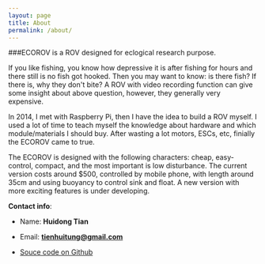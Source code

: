 ```yaml
---
layout: page
title: About
permalink: /about/
---
```


###ECOROV is a ROV designed for eclogical research purpose. 

If you like fishing, you know how depressive it is after fishing for hours and there still is no fish got hooked. Then you may want to know: is there fish? If there is, why they don't bite? A ROV with video recording function can give some insight about above question, however, they generally very expensive. 


In 2014, I met with Raspberry Pi, then I have the idea to build a ROV myself. I used a lot of time to teach myself the knowledge about hardware and which module/materials I should buy. After wasting a lot motors, ESCs, etc, finially the ECOROV came to true. 

The ECOROV is designed with the following characters: cheap, easy-control, compact, and the most important is low disturbance. The current version costs around $500, controlled by mobile phone, with length around 35cm and using buoyancy to control sink and float. A new version with more exciting features is under developing.




**Contact info**:

* Name: **Huidong Tian**

* Email: **tienhuitung@gmail.com**

* [Souce code on Github](https://github.com/ecorov)




